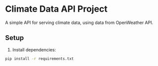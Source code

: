 # Climate Data API Project
A simple API for serving climate data, using data from OpenWeather API.

## Setup
1. Install dependencies:
```bash
pip install -r requirements.txt
